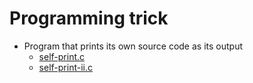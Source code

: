 Programming trick
===

- Program that prints its own source code as its output
  + [self-print.c]()
  + [self-print-ii.c]()




